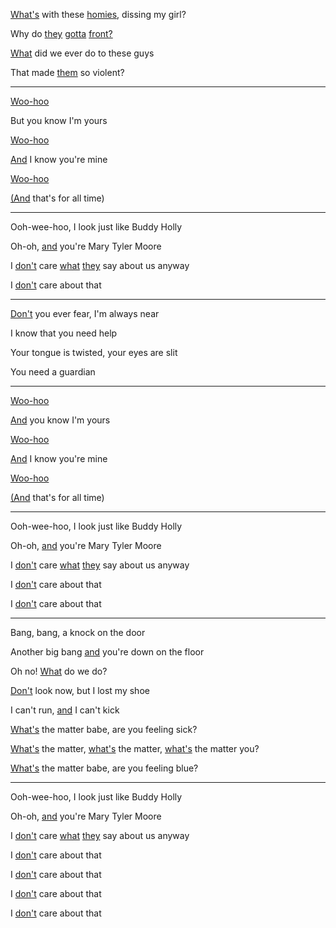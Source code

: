 [What's](https://bsky.app/profile/rwbh.rbryan.me/post/3leca4hwega2q) with these [homies](https://bsky.app/profile/rwbh.rbryan.me/post/3lecxl4qhbc2t), dissing my girl?

Why do [they](https://bsky.app/profile/rwbh.rbryan.me/post/3le6kioli4426) [gotta](https://bsky.app/profile/rwbh.rbryan.me/post/3le6xvxrkad2z) [front?](https://bsky.app/profile/rwbh.rbryan.me/post/3lecquydyeq2m)

[What](https://bsky.app/profile/rwbh.rbryan.me/post/3leb3adjfgy2z) did we ever do to these guys

That made [them](https://bsky.app/profile/rwbh.rbryan.me/post/3leaujqlxem26) so violent?

---

[Woo-hoo](https://bsky.app/profile/rwbh.rbryan.me/post/3leaki2lpil23)

But you know I'm yours

[Woo-hoo](https://bsky.app/profile/rwbh.rbryan.me/post/3leaki2lpil23)

[And](https://bsky.app/profile/rwbh.rbryan.me/post/3lear6htlai2q) I know you're mine

[Woo-hoo](https://bsky.app/profile/rwbh.rbryan.me/post/3leaki2lpil23)

[(And](https://bsky.app/profile/rwbh.rbryan.me/post/3lear6htlai2q) that's for all time)

---

Ooh-wee-hoo, I look just like Buddy Holly

Oh-oh, [and](https://bsky.app/profile/rwbh.rbryan.me/post/3lear6htlai2q) you're Mary Tyler Moore

I [don't](https://bsky.app/profile/rwbh.rbryan.me/post/3lebbwt3rre2t) care [what](https://bsky.app/profile/rwbh.rbryan.me/post/3leb3adjfgy2z) [they](https://bsky.app/profile/rwbh.rbryan.me/post/3le6kioli4426) say about us anyway

I [don't](https://bsky.app/profile/rwbh.rbryan.me/post/3lebbwt3rre2t) care about that

---

[Don't](https://bsky.app/profile/rwbh.rbryan.me/post/3lebbwt3rre2t) you ever fear, I'm always near

I know that you need help

Your tongue is twisted, your eyes are slit

You need a guardian

---

[Woo-hoo](https://bsky.app/profile/rwbh.rbryan.me/post/3leaki2lpil23)

[And](https://bsky.app/profile/rwbh.rbryan.me/post/3lear6htlai2q) you know I'm yours

[Woo-hoo](https://bsky.app/profile/rwbh.rbryan.me/post/3leaki2lpil23)

[And](https://bsky.app/profile/rwbh.rbryan.me/post/3lear6htlai2q) I know you're mine

[Woo-hoo](https://bsky.app/profile/rwbh.rbryan.me/post/3leaki2lpil23)

[(And](https://bsky.app/profile/rwbh.rbryan.me/post/3lear6htlai2q) that's for all time)

---

Ooh-wee-hoo, I look just like Buddy Holly

Oh-oh, [and](https://bsky.app/profile/rwbh.rbryan.me/post/3lear6htlai2q) you're Mary Tyler Moore

I [don't](https://bsky.app/profile/rwbh.rbryan.me/post/3lebbwt3rre2t) care [what](https://bsky.app/profile/rwbh.rbryan.me/post/3leb3adjfgy2z) [they](https://bsky.app/profile/rwbh.rbryan.me/post/3le6kioli4426) say about us anyway

I [don't](https://bsky.app/profile/rwbh.rbryan.me/post/3lebbwt3rre2t) care about that

I [don't](https://bsky.app/profile/rwbh.rbryan.me/post/3lebbwt3rre2t) care about that

---

Bang, bang, a knock on the door

Another big bang [and](https://bsky.app/profile/rwbh.rbryan.me/post/3lear6htlai2q) you're down on the floor

Oh no! [What](https://bsky.app/profile/rwbh.rbryan.me/post/3leb3adjfgy2z) do we do?

[Don't](https://bsky.app/profile/rwbh.rbryan.me/post/3lebbwt3rre2t) look now, but I lost my shoe

I can't run, [and](https://bsky.app/profile/rwbh.rbryan.me/post/3lear6htlai2q) I can't kick

[What's](https://bsky.app/profile/rwbh.rbryan.me/post/3leca4hwega2q) the matter babe, are you feeling sick?

[What's](https://bsky.app/profile/rwbh.rbryan.me/post/3leca4hwega2q) the matter, [what's](https://bsky.app/profile/rwbh.rbryan.me/post/3leca4hwega2q) the matter, [what's](https://bsky.app/profile/rwbh.rbryan.me/post/3leca4hwega2q) the matter you?

[What's](https://bsky.app/profile/rwbh.rbryan.me/post/3leca4hwega2q) the matter babe, are you feeling blue?

---

Ooh-wee-hoo, I look just like Buddy Holly

Oh-oh, [and](https://bsky.app/profile/rwbh.rbryan.me/post/3lear6htlai2q) you're Mary Tyler Moore

I [don't](https://bsky.app/profile/rwbh.rbryan.me/post/3lebbwt3rre2t) care [what](https://bsky.app/profile/rwbh.rbryan.me/post/3leb3adjfgy2z) [they](https://bsky.app/profile/rwbh.rbryan.me/post/3le6kioli4426) say about us anyway

I [don't](https://bsky.app/profile/rwbh.rbryan.me/post/3lebbwt3rre2t) care about that

I [don't](https://bsky.app/profile/rwbh.rbryan.me/post/3lebbwt3rre2t) care about that

I [don't](https://bsky.app/profile/rwbh.rbryan.me/post/3lebbwt3rre2t) care about that

I [don't](https://bsky.app/profile/rwbh.rbryan.me/post/3lebbwt3rre2t) care about that